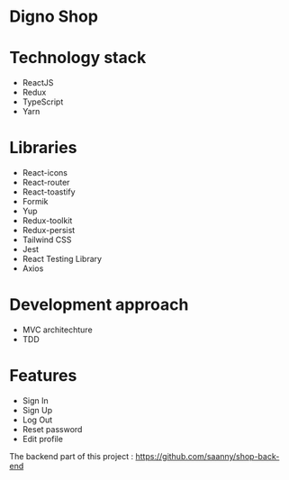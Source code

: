 # Digno Shop 

# Technology stack
- ReactJS
- Redux
- TypeScript
- Yarn

# Libraries
- React-icons
- React-router
- React-toastify
- Formik
- Yup
- Redux-toolkit
- Redux-persist
- Tailwind CSS
- Jest
- React Testing Library
- Axios

# Development approach
- MVC architechture
- TDD

# Features
- Sign In
- Sign Up
- Log Out
- Reset password
- Edit profile

The backend part of this project : https://github.com/saanny/shop-back-end